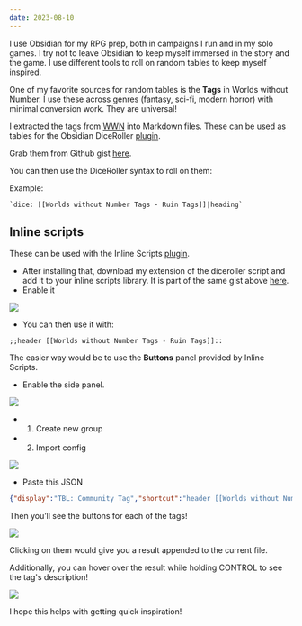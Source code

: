 ```yaml
---
date: 2023-08-10
---
```


I use Obsidian for my RPG prep, both in campaigns I run and in my solo games. I try not to leave Obsidian to keep myself immersed in the story and the game. I use different tools to roll on random tables to keep myself inspired.

One of my favorite sources for random tables is the **Tags** in Worlds without Number. I use these across genres (fantasy, sci-fi, modern horror) with minimal conversion work. They are universal!

I extracted the tags from [WWN](https://www.drivethrurpg.com/product/348791/Worlds-Without-Number&affiliate_id=1026766) into Markdown files. These can be used as tables for the Obsidian DiceRoller [plugin](https://github.com/javalent/dice-roller).

Grab them from Github gist [here](https://gist.github.com/stories-with-dice/df4b24f5ec8fdaff57a55677d9626699).

You can then use the DiceRoller syntax to roll on them:

Example:

```
`dice: [[Worlds without Number Tags - Ruin Tags]]|heading`
```

## Inline scripts

These can be used with the Inline Scripts [plugin](https://github.com/jon-heard/obsidian-inline-scripts-library/).

- After installing that, download my extension of the diceroller script and add it to your inline scripts library. It is part of the same gist above [here](https://gist.github.com/stories-with-dice/df4b24f5ec8fdaff57a55677d9626699#file-plugin_diceroller_extended-sfile-md).
- Enable it

![](https://i.imgur.com/QUaZFPi.png)

- You can then use it with:

```
;;header [[Worlds without Number Tags - Ruin Tags]]::
```

The easier way would be to use the **Buttons** panel provided by Inline Scripts.

- Enable the side panel. 

![](https://i.imgur.com/y02W0rI.png)

- 1. Create new group
- 2. Import config

![](https://i.imgur.com/pCauZ3q.png)


- Paste this JSON

```json
{"display":"TBL: Community Tag","shortcut":"header [[Worlds without Number Tags - Community Tags]]|heading-1","help":"","parameterData":[]},{"display":"TBL: Court Tag","shortcut":"header [[Worlds without Number Tags - Court Tags]]|heading-1","help":"","parameterData":[]},{"display":"TBL: Ruin Tag","shortcut":"header [[Worlds without Number Tags - Ruin Tags]]|heading-1","help":"","parameterData":[]},{"display":"TBL: Wilderness Tag","shortcut":"header [[Worlds without Number Tags - Wilderness Tags]]|heading-1","help":"","parameterData":[]},
```

Then you’ll see the buttons for each of the tags!

![](https://i.imgur.com/4X9AV0n.png)

Clicking on them would give you a result appended to the current file. 

Additionally, you can hover over the result while holding CONTROL to see the tag's description!

![](https://i.imgur.com/0wpgydk.png)

I hope this helps with getting quick inspiration!

